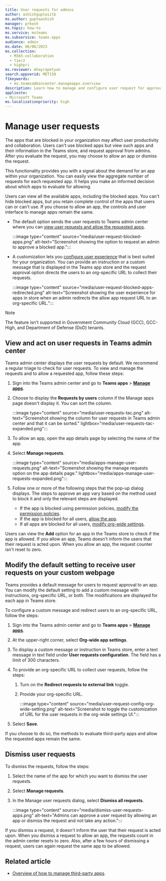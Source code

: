 ```yaml
---
title: User requests for admins
author: ashishguptaiitb
ms.author: guptaashish
manager: prkosh
ms.topic: how-to
ms.service: msteams
ms.subservice: teams-apps
audience: admin
ms.date: 06/06/2023
ms.collection: 
  - M365-collaboration
  - tier2
  - highpri
ms.reviewer: mhayrapetyan
search.appverid: MET150
f1keywords: 
  - ms.teamsadmincenter.manageapps.overview
description: Learn how to manage and configure user request for approval of the apps that are blocked in an organization.
appliesto: 
- Microsoft Teams
ms.localizationpriority: high
---
```

# Manage user requests

The apps that are blocked in your organization may affect user productivity and collaboration. Users can't use blocked apps but view such apps and their information in the Teams store, and request approval from admins. After you evaluate the request, you may choose to allow an app or dismiss the request.

This functionality provides you with a signal about the demand for an app within your organization. You can easily view the aggregate number of requests for each requested app. It helps you make an informed decision about which apps to evaluate for allowing.

Users can view all the available apps, including the blocked apps. You can't hide blocked apps, but you retain complete control of the apps that users can or can't use. If you choose to allow an app, the controls and user interface to manage apps remain the same.

* The default option sends the user requests to Teams admin center where you can [view user requests and allow the requested apps](#view-and-act-on-user-requests-in-teams-admin-center).

   :::image type="content" source="media/user-request-blocked-apps.png" alt-text="Screenshot showing the option to request an admin to approve a blocked app.":::

* A customization lets you [configure user experience](#modify-the-default-setting-to-receive-user-requests-on-your-custom-webpage) that is best suited for your organization. You can provide an instruction or a custom message that is displayed in the Teams app store and the request approval option directs the users to an org-specific URL to collect their requests.

   :::image type="content" source="media/user-request-blocked-apps-redirected.png" alt-text="Screenshot showing the user experience for apps in store when an admin redirects the allow app request URL to an org-specific URL.":::

>[!NOTE]
> The feature isn't supported in Government Community Cloud (GCC), GCC-High, and Department of Defense (DoD) tenants.

## View and act on user requests in Teams admin center

Teams admin center displays the user requests by default. We recommend a regular triage to check for user requests. To view and manage the requests and to allow a requested app, follow these steps:

1. Sign into the Teams admin center and go to **Teams apps** > [**Manage apps**](https://admin.teams.microsoft.com/policies/manage-apps).

1. Choose to display the **Requests by users** column if the Manage apps page doesn't display it. You can sort the column.

   :::image type="content" source="media/user-requests-tac.png" alt-text="Screenshot showing the column for user requests in Teams admin center and that it can be sorted." lightbox="media/user-requests-tac-expanded.png":::

1. To allow an app, open the app details page by selecting the name of the app.

1. Select **Manage requests**.

   :::image type="content" source="media/apps-manage-user-requests.png" alt-text="Screenshot showing the manage requests option on the app details page." lightbox="media/apps-manage-user-requests-expanded.png":::

1. Follow one or more of the following steps that the pop-up dialog displays. The steps to approve an app vary based on the method used to block it and only the relevant steps are displayed.

   * If the app is blocked using permission policies, [modify the permission policies](teams-app-permission-policies.md).
   * If the app is blocked for all users, [allow the app](manage-apps.md#allow-and-block-apps).
   * If all apps are blocked for all users, [modify org-wide settings](manage-apps.md#manage-org-wide-app-settings).

Users can view the **Add** option for an app in the Teams store to check if the app is allowed. If you allow an app, Teams doesn't inform the users that their request is acted upon. When you allow an app, the request counter isn't reset to zero.

## Modify the default setting to receive user requests on your custom webpage

Teams provides a default message for users to request approval to an app. You can modify the default setting to add a custom message with instructions, org-specific URL, or both. The modifications are displayed for each app in Teams store.

To configure a custom message and redirect users to an org-specific URL, follow the steps:

1. Sign into the Teams admin center and go to **Teams apps** > [**Manage apps**](https://admin.teams.microsoft.com/policies/manage-apps).

1. At the upper-right corner, select **Org-wide app settings**.

1. To display a custom message or instruction in Teams store, enter a text message in text field under **User requests configuration**. The field has a limit of 300 characters.

1. To provide an org-specific URL to collect user requests, follow the steps:

   1. Turn on the **Redirect requests to external link** toggle.
   1. Provide your org-specific URL.

      :::image type="content" source="media/user-request-config-org-wide-setting.png" alt-text="Screenshot to toggle the customization of URL for the user requests in the org-wide settings UI.":::

1. Select **Save**.

If you choose to do so, the methods to evaluate third-party apps and allow the requested apps remain the same.

## Dismiss user requests

To dismiss the requests, follow the steps:

1. Select the name of the app for which you want to dismiss the user requests.
1. Select **Manage requests**.
1. In the Manage user requests dialog, select **Dismiss all requests**.

   :::image type="content" source="media/dismiss-user-requests-apps.png" alt-text="Admins can approve a user request by allowing an app or dismiss the request and not take any action.":::

If you dismiss a request, it doesn't inform the user that their request is acted upon. When you dismiss a request to allow an app, the requests count in the admin center resets to zero. Also, after a few hours of dismissing a request, users can again request the same app to be allowed.

## Related article

* [Overview of how to manage third-party apps](manage-apps.md).
